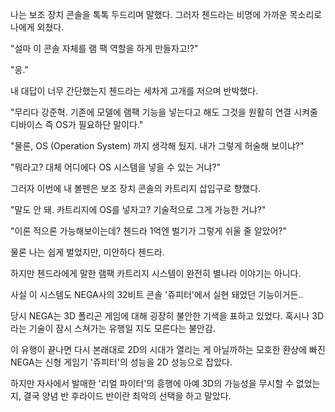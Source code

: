 나는 보조 장치 콘솔을 톡톡 두드리며 말했다. 그러자 첸드라는 비명에 가까운 목소리로 나에게 외쳤다. 

"설마 이 콘솔 자체를 램 팩 역할을 하게 만들자고!?"

"응."

내 대답이 너무 간단했는지 첸드라는 세차게 고개를 저으며 반박했다.

"무리다 강준혁. 기존에 모델에 램팩 기능을 넣는다고 해도 그것을 원활히 연결 시켜줄 디바이스 즉 OS가 필요하단 말이다." 

"물론, OS (Operation System) 까지 생각해 뒀지. 내가 그렇게 허술해 보이냐?"

"뭐라고? 대체 어디에다 OS 시스템을 넣을 수 있는 거냐?"

그러자 이번에 내 볼펜은 보조 장치 콘솔의 카트리지 삽입구로 향했다.

"말도 안 돼. 카트리지에 OS를 넣자고? 기술적으로 그게 가능한 거냐?"

"이론 적으론 가능해보이는데? 첸드라 1억엔 벌기가 그렇게 쉬울 줄 알았어?"

물론 나는 쉽게 벌었지만, 미안하다 첸드라.

하지만 첸드라에게 말한 램팩 카트리지 시스템이 완전히 별나라 이야기는 아니다.

사실 이 시스템도 NEGA사의 32비트 콘솔 '쥬피터'에서 실현 돼었던 기능이거든..

당시 NEGA는 3D 폴리곤 게임에 대해 굉장히 불안한 기색을 표하고 있었다. 혹시나 3D라는 기술이 잠시 스쳐가는 유행일 지도 모른다는 불안감.

이 유행이 끝나면 다시 본래대로 2D의 시대가 열리는 게 아닐까하는 모호한 환상에 빠진 NEGA는 신형 게임기 '쥬피터'의 성능을 2D 성능으로 잡았다.

하지만 자사에서 발매한 '리얼 파이터'의 흥행에 아예 3D의 가능성을 무시할 수 없었는지, 결국 양념 반 후라이드 반이란 최악의 선택을 하고 말았다.